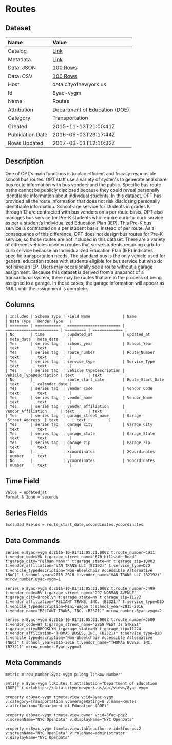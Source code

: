 # Routes

## Dataset

| Name | Value |
| :--- | :---- |
| Catalog | [Link](https://catalog.data.gov/dataset/routes) |
| Metadata | [Link](https://data.cityofnewyork.us/api/views/8yac-vygm) |
| Data: JSON | [100 Rows](https://data.cityofnewyork.us/api/views/8yac-vygm/rows.json?max_rows=100) |
| Data: CSV | [100 Rows](https://data.cityofnewyork.us/api/views/8yac-vygm/rows.csv?max_rows=100) |
| Host | data.cityofnewyork.us |
| Id | 8yac-vygm |
| Name | Routes |
| Attribution | Department of Education (DOE) |
| Category | Transportation |
| Created | 2015-11-13T21:00:41Z |
| Publication Date | 2016-05-03T23:17:44Z |
| Rows Updated | 2017-03-01T12:10:32Z |

## Description

One of OPT’s main functions is to plan efficient and fiscally responsible school bus routes. OPT staff use a variety of systems to generate and share bus route information with bus vendors and the public. Specific bus route paths cannot be publicly disclosed because they could reveal personally identifiable information about individual students. In this dataset, OPT has provided all the route information that does not risk disclosing personally identifiable information. 
School-age service for students in grades K through 12 are contracted with bus vendors on a per route basis. OPT also manages bus service for Pre-K students who require curb-to-curb service as per a student’s Individualized Education Plan (IEP). This Pre-K bus service is contracted on a per student basis, instead of per route. As a consequence of this difference, OPT does not design bus routes for Pre-K service, so those routes are not included in this dataset.
There are a variety of different vehicles used on routes that serve students requiring curb-to-curb service because an Individualized Education Plan (IEP) indicates specific transportation needs. The standard bus is the only vehicle used for general education routes with students eligible for bus service but who do not have an IEP.
Users may occasionally see a route without a garage assignment. Because this dataset is derived from a snapshot of a transactional system, there may be routes that are in the process of being assigned to a garage. In those cases, the garage information will appear as NULL until the assignment is complete.

## Columns

```ls
| Included | Schema Type | Field Name              | Name                    | Data Type | Render Type   |
| ======== | =========== | ======================= | ======================= | ========= | ============= |
| No       | time        | :updated_at             | updated_at              | meta_data | meta_data     |
| Yes      | series tag  | school_year             | School_Year             | text      | text          |
| Yes      | series tag  | route_number            | Route_Number            | text      | text          |
| Yes      | series tag  | service_type            | Service_Type            | text      | text          |
| Yes      | series tag  | vehicle_typedescription | Vehicle_TypeDescription | text      | text          |
| No       |             | route_start_date        | Route_Start_Date        | text      | calendar_date |
| Yes      | series tag  | vendor_code             | Vendor_Code             | text      | text          |
| Yes      | series tag  | vendor_name             | Vendor_Name             | text      | text          |
| Yes      | series tag  | vendor_affiliation      | Vendor_Affiliation      | text      | text          |
| Yes      | series tag  | garage_street_name      | Garage _Street_Address  | text      | text          |
| Yes      | series tag  | garage_city             | Garage_City             | text      | text          |
| Yes      | series tag  | garage_state            | Garage_State            | text      | text          |
| Yes      | series tag  | garage_zip              | Garage_Zip              | text      | text          |
| No       |             | xcoordinates            | XCoordinates            | number    | text          |
| No       |             | ycoordinates            | YCoordinates            | number    | text          |
```

## Time Field

```ls
Value = updated_at
Format & Zone = seconds
```

## Series Fields

```ls
Excluded Fields = route_start_date,xcoordinates,ycoordinates
```

## Data Commands

```ls
series e:8yac-vygm d:2016-10-01T11:05:21.000Z t:route_number=C911 t:vendor_code=VN t:garage_street_name="670 Hillside Road" t:garage_city="Pelham Manor" t:garage_state=NY t:garage_zip=10803 t:vendor_affiliation="VAN TRANS LLC (B2192)" t:service_type=D2D t:vehicle_typedescription="Non-Wheelchair Accessible Alternative (NWC)" t:school_year=2015-2016 t:vendor_name="VAN TRANS LLC (B2192)" m:row_number.8yac-vygm=1

series e:8yac-vygm d:2016-10-01T11:05:21.000Z t:route_number=J499 t:vendor_code=RV t:garage_street_name="297 NORMAN AVENUE" t:garage_city=Brooklyn t:garage_state=NY t:garage_zip=11222 t:vendor_affiliation="RELIANT TRANS, INC. (B2321)" t:service_type=D2D t:vehicle_typedescription=Mini-Wagon t:school_year=2015-2016 t:vendor_name="RELIANT TRANS, INC. (B2321)" m:row_number.8yac-vygm=2

series e:8yac-vygm d:2016-10-01T11:05:21.000Z t:route_number=J500 t:vendor_code=HT t:garage_street_name="2859 WEST 37 STREET" t:garage_city=BROOKLYN t:garage_state=NY t:garage_zip=11224 t:vendor_affiliation="THOMAS BUSES, INC. (B2321)" t:service_type=D2D t:vehicle_typedescription="Non-Wheelchair Accessible Alternative (NWC)" t:school_year=2015-2016 t:vendor_name="THOMAS BUSES, INC. (B2321)" m:row_number.8yac-vygm=3
```

## Meta Commands

```ls
metric m:row_number.8yac-vygm p:long l:"Row Number"

entity e:8yac-vygm l:Routes t:attribution="Department of Education (DOE)" t:url=https://data.cityofnewyork.us/api/views/8yac-vygm

property e:8yac-vygm t:meta.view v:id=8yac-vygm v:category=Transportation v:averageRating=0 v:name=Routes v:attribution="Department of Education (DOE)"

property e:8yac-vygm t:meta.view.owner v:id=5fuc-pqz2 v:screenName="NYC OpenData" v:displayName="NYC OpenData"

property e:8yac-vygm t:meta.view.tableauthor v:id=5fuc-pqz2 v:screenName="NYC OpenData" v:roleName=administrator v:displayName="NYC OpenData"
```